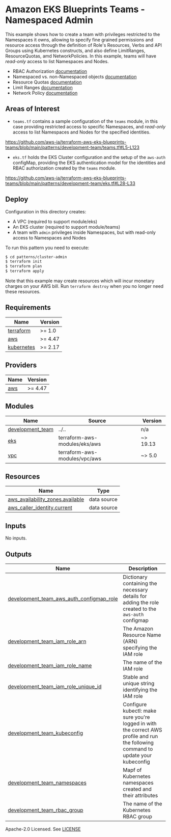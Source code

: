 # Amazon EKS Blueprints Teams - Namespaced Admin

This example shows how to create a team with privileges restricted to the Namespaces it owns, allowing to specify fine grained permissions and resource access through the definition of Role's Resources, Verbs and API Groups using Kubernetes constructs, and also define LimitRanges, ResourceQuotas, amd NetworkPolicies. In this example, teams will have *read-only* access to list Namespaces and Nodes.

- RBAC Authorization [documentation](https://kubernetes.io/docs/reference/access-authn-authz/rbac/)
- Namespaced vs. non-Namespaced objects [documentation](https://kubernetes.io/docs/concepts/overview/working-with-objects/namespaces/#not-all-objects-are-in-a-namespace)
- Resource Quotas [documentation](https://kubernetes.io/docs/concepts/policy/resource-quotas/)
- Limit Ranges [documentation](https://kubernetes.io/docs/concepts/policy/limit-range/)
- Network Policy [documentation](https://kubernetes.io/docs/concepts/services-networking/network-policies/)

## Areas of Interest

- `teams.tf` contains a sample configuration of the `teams` module, in this case providing restricted access to specific Namespaces, and *read-only* access to list Namespaces and Nodes for the specified identities.

https://github.com/aws-ia/terraform-aws-eks-blueprints-teams/blob/main/patterns/development-team/teams.tf#L5-L123

- `eks.tf` holds the EKS Cluster configuration and the setup of the `aws-auth` configMap, providing the EKS authentication model for the identities and RBAC authorization created by the `teams` module.

https://github.com/aws-ia/terraform-aws-eks-blueprints-teams/blob/main/patterns/development-team/eks.tf#L28-L33

## Deploy

Configuration in this directory creates:

- A VPC (required to support module/eks)
- An EKS cluster (required to support module/teams)
- A team with `admin` privileges inside Namespaces, but with read-only access to Namespaces and Nodes

To run this pattern you need to execute:

```bash
$ cd patterns/cluster-admin
$ terraform init
$ terraform plan
$ terraform apply
```

Note that this example may create resources which will incur monetary charges on your AWS bill. Run `terraform destroy` when you no longer need these resources.

<!-- BEGINNING OF PRE-COMMIT-TERRAFORM DOCS HOOK -->
## Requirements

| Name | Version |
|------|---------|
| <a name="requirement_terraform"></a> [terraform](#requirement\_terraform) | >= 1.0 |
| <a name="requirement_aws"></a> [aws](#requirement\_aws) | >= 4.47 |
| <a name="requirement_kubernetes"></a> [kubernetes](#requirement\_kubernetes) | >= 2.17 |

## Providers

| Name | Version |
|------|---------|
| <a name="provider_aws"></a> [aws](#provider\_aws) | >= 4.47 |

## Modules

| Name | Source | Version |
|------|--------|---------|
| <a name="module_development_team"></a> [development\_team](#module\_development\_team) | ../.. | n/a |
| <a name="module_eks"></a> [eks](#module\_eks) | terraform-aws-modules/eks/aws | ~> 19.13 |
| <a name="module_vpc"></a> [vpc](#module\_vpc) | terraform-aws-modules/vpc/aws | ~> 5.0 |

## Resources

| Name | Type |
|------|------|
| [aws_availability_zones.available](https://registry.terraform.io/providers/hashicorp/aws/latest/docs/data-sources/availability_zones) | data source |
| [aws_caller_identity.current](https://registry.terraform.io/providers/hashicorp/aws/latest/docs/data-sources/caller_identity) | data source |

## Inputs

No inputs.

## Outputs

| Name | Description |
|------|-------------|
| <a name="output_development_team_aws_auth_configmap_role"></a> [development\_team\_aws\_auth\_configmap\_role](#output\_development\_team\_aws\_auth\_configmap\_role) | Dictionary containing the necessary details for adding the role created to the `aws-auth` configmap |
| <a name="output_development_team_iam_role_arn"></a> [development\_team\_iam\_role\_arn](#output\_development\_team\_iam\_role\_arn) | The Amazon Resource Name (ARN) specifying the IAM role |
| <a name="output_development_team_iam_role_name"></a> [development\_team\_iam\_role\_name](#output\_development\_team\_iam\_role\_name) | The name of the IAM role |
| <a name="output_development_team_iam_role_unique_id"></a> [development\_team\_iam\_role\_unique\_id](#output\_development\_team\_iam\_role\_unique\_id) | Stable and unique string identifying the IAM role |
| <a name="output_development_team_kubeconfig"></a> [development\_team\_kubeconfig](#output\_development\_team\_kubeconfig) | Configure kubectl: make sure you're logged in with the correct AWS profile and run the following command to update your kubeconfig |
| <a name="output_development_team_namespaces"></a> [development\_team\_namespaces](#output\_development\_team\_namespaces) | Mapf of Kubernetes namespaces created and their attributes |
| <a name="output_development_team_rbac_group"></a> [development\_team\_rbac\_group](#output\_development\_team\_rbac\_group) | The name of the Kubernetes RBAC group |
<!-- END OF PRE-COMMIT-TERRAFORM DOCS HOOK -->

Apache-2.0 Licensed. See [LICENSE](https://github.com/aws-ia/terraform-aws-eks-blueprints-teams/blob/main/LICENSE)
